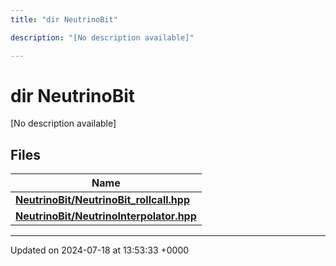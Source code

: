 ```yaml
---
title: "dir NeutrinoBit"

description: "[No description available]"

---
```


# dir NeutrinoBit

[No description available]

## Files

| Name           |
| -------------- |
| **[NeutrinoBit/NeutrinoBit_rollcall.hpp](/documentation/code/files/neutrinobit__rollcall_8hpp/#file-neutrinobit-neutrinobit-rollcall-hpp)**  |
| **[NeutrinoBit/NeutrinoInterpolator.hpp](/documentation/code/files/neutrinointerpolator_8hpp/#file-neutrinobit-neutrinointerpolator-hpp)**  |






-------------------------------

Updated on 2024-07-18 at 13:53:33 +0000
